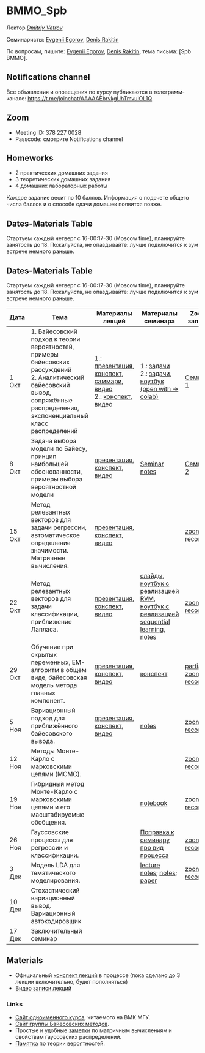 # BMMO_Spb
Лектор _[Dmitriy Vetrov](https://www.hse.ru/staff/dvetrov)_

Семинаристы: [Evgenii Egorov](https://scholar.google.ru/citations?user=LwVVunEAAAAJ), [Denis Rakitin](https://www.hse.ru/org/persons/190910999)

По вопросам, пишите: [Evgenii Egorov](mailto:egorov.evgenyy@ya.ru), [Denis Rakitin](mailto:rakitindenis32@gmail.com), тема письма: [Spb BMMO].

## Notifications channel
Все объявления и оповещения по курсу публикаются в телеграмм-канале: https://t.me/joinchat/AAAAAEbrvkgUhTmvuiOL1Q

## Zoom
- Meeting ID: 378 227 0028 
- Passcode: смотрите Notifications channel

## Homeworks
- 2 практических домашних задания
- 3 теоретических домашних задания
- 4 домашних лабораторных работы

Каждое задание весит по 10 баллов.
Информация о подсчете общего числа баллов и о способе сдачи домашек появится позже.

## Dates-Materials Table
Стартуем каждый четверг с 16-00:17-30 (Moscow time), планируйте занятость до 18. Пожалуйста, не опаздывайте: лучше подключится к зум встрече немного раньше.

## Dates-Materials Table
Стартуем каждый четверг с 16-00:17-30 (Moscow time), планируйте занятость до 18. Пожалуйста, не опаздывайте: лучше подключится к зум встрече немного раньше.

| Дата  | Тема                                                                                                                                                                           | Материалы лекций | Материалы семинара | Zoom запись |
|-------|--------------------------------------------------------------------------------------------------------------------------------------------------------------------------------|------------------|--------------------|--------------------------|
| 1 Окт | 1. Байесовский подход к теории вероятностей, примеры байесовских рассуждений <br> 2. Аналитический байесовский вывод, сопряжённые распределения, экспоненциальный класс распределений | 1.: [презентация](https://bayesgroup.github.io/bmml/2016/Lectures/lecture01_presentation.pdf), [конспект](https://drive.google.com/open?id=13Q58mRGh5uN8xyhMiTfoOXOYvxUKbvRY), [саммари](https://bayesgroup.github.io/bmml/2016/Lectures/lecture01_summary.pdf), [видео](https://youtu.be/Ejsr3S79gcQ?list=PLEqoHzpnmTfCiJpMPccTWXD9DB4ERQkyw) <br> 2.:  [конспект](https://drive.google.com/file/d/1g9cNLw85MchawKbSV7F0nUXyEi9m36sR/view?usp=sharing), [видео](https://youtu.be/xaPIlAAyFvY?list=PLEqoHzpnmTfCiJpMPccTWXD9DB4ERQkyw)                | 1.: [задачи](https://bayesgroup.github.io/bmml/2016/Seminars/BMML_sem1_2016.pdf) <br> 2.: [задачи](http://bayesgroup.github.io/bmml/2016/Seminars/BMML_sem2_2016.pdf), [ноутбук (open with -> colab)](https://drive.google.com/file/d/13Pgt239Z2NxIyxeoqlRfRgEp_21CX8lO/view)                  |                  [Семинар 1](https://youtu.be/bv9j5ocGVrU)        |
| 8 Окт |  Задача выбора модели по Байесу, принцип наибольшей обоснованности, примеры выбора вероятностной модели                                                                       |   [презентация](http://www.machinelearning.ru/wiki/images/b/bd/BMMO11_5.pdf), [конспект](https://drive.google.com/file/d/1l8fhZQ5V60wZaL9n_YlKNESW1y01PtX2/view?usp=sharing), [видео](https://youtu.be/QuDDPviPEb4?list=PLEqoHzpnmTfCiJpMPccTWXD9DB4ERQkyw)         |[Seminar notes](https://drive.google.com/file/d/18M0hT1Vzjyh4l4_ldc961cU1xauH7sNF/view?usp=sharing)                  |  [Семинар 2](https://youtu.be/R8oLVPY0iPU)                        | 
| 15 Окт | Метод релевантных векторов для задачи регрессии, автоматическое определение значимости. Матричные вычисления.                                                                  |  [презентация](https://bayesgroup.github.io/bmml/2016/Lectures/lecture04_presentation.pdf), [конспект](https://drive.google.com/file/d/1wr6qJCZPZ5W2s4jdJRpoFO_E2J3oPPP1/view?usp=sharing), [видео](https://youtu.be/Q65APl9MFTs?list=PLEqoHzpnmTfCiJpMPccTWXD9DB4ERQkyw)                |                    |       [zoom record](https://youtu.be/5sSyxJ-zytA)      | 
| 22 Окт | Метод релевантных векторов для задачи классификации, приближение Лапласа.                                                                                                      | [презентация](http://www.machinelearning.ru/wiki/images/6/6c/BMMO11_8.pdf), [конспект](https://drive.google.com/file/d/1cDEShfLPKXSc-OPUXm4nCYZLPvzaBVHg/view?usp=sharing), [видео](https://youtu.be/AiLg8WuiEUc?list=PLEqoHzpnmTfCiJpMPccTWXD9DB4ERQkyw)                 |                    [слайды](https://drive.google.com/file/d/1ezz6LXef6pFdbljSvvZIlnmYqietQg-s/view?usp=sharing), [ноутбук с реализацией RVM](https://drive.google.com/file/d/1uo801rSmM61QqoR99hFVgltB5T9GDyn9/view?usp=sharing), [ноутбук с реализацией sequential learning](https://drive.google.com/file/d/19siYDyImkCc2-XF8xWrldwCPFjmrF1jl/view?usp=sharing), [notes](https://drive.google.com/file/d/1QV46BKJiD3il3RvrrMYb6dnkplHmwn9r/view?usp=sharing)           | [zoom record](https://youtu.be/0wK18WQornM)|
| 29 Окт | Обучение при скрытых переменных, ЕМ-алгоритм в общем виде, байесовская модель метода главных компонент.                                                                        | [презентация](http://www.machinelearning.ru/wiki/images/7/73/BMMO11_11.pdf), [конспект](https://www.dropbox.com/s/8hoaz38ztri2b7x/em-sem.pdf?dl=0), [видео](https://youtu.be/YQHw7KZUWt8?list=PLEqoHzpnmTfCiJpMPccTWXD9DB4ERQkyw)             |     [конспект](https://drive.google.com/file/d/1aZhKJtD1_4eN3gn4dx7otbO5IbZO4lr3/view?usp=sharing)               |  [partial zoom record](https://youtu.be/zUnyqMCRhfc)           |
| 5 Ноя  | Вариационный подход для приближённого байесовского вывода.                                                                                                                     |  [презентация](http://www.machinelearning.ru/wiki/images/5/57/BMMO11_9.pdf), [конспект](https://drive.google.com/file/d/18UP8ic6lq1DOOJZlKfGhHr46PJAb6oMY/view?usp=sharing), [видео](https://youtu.be/JdBOFNDDhuY?list=PLEqoHzpnmTfCiJpMPccTWXD9DB4ERQkyw)                 |      [notes](https://drive.google.com/file/d/1NPnF3RjPd2XxTBz0aKclbh1wGVzez-ej/view?usp=sharing)              |    [zoom record](https://youtu.be/q-mF4zJ_XOU)         |
| 12 Ноя | Методы Монте-Карло с марковскими цепями (MCMC).                                                                                                                                |                  |                    | [zoom record](https://youtu.be/qCB1WjiQA8w)          |
| 19 Ноя | Гибридный метод Монте-Карло с марковскими цепями и его масштабируемые обобщения.                                                                                               |                  | [notebook](https://colab.research.google.com/drive/16Z3BIwZ7E9a1TyK8lyOl7vWph3Z0mAUJ)                   | [zoom record](https://youtu.be/VdQfS9Qxdtk)            |
| 26 Ноя | Гауссовские процессы для регрессии и классификации.                                                                                                                            |           |[Поправка к семинару про вид процесса](https://www.dropbox.com/s/ss82fjpqrv439dt/gp.pdf?dl=0)                     | [zoom record](https://youtu.be/yD5jLydc9Cw)            |
| 3 Дек  | Модель LDA для тематического моделирования.                                                                                                                                    |                  |[lecture notes](http://www.machinelearning.ru/wiki/images/8/82/BMMO11_14.pdf); [notes](https://drive.google.com/file/d/1tSdHhJoZGgehNMLz6uoXAymM7PN417Fu/view?usp=sharing); [paper](https://www.jmlr.org/papers/volume3/blei03a/blei03a.pdf)                   |   [zoom record](https://youtu.be/BhHsVx6hBik)        |
| 10 Дек | Стохастический вариационный вывод. Вариационный автокодировщик                                                                                                                 |                  |                    |             |
| 17 Дек | Заключительный семинар                                                                                                                                                         |                  |                    |             |



## Materials  
- Официальный [конспект лекций](https://drive.google.com/file/d/1KHB2lXKg7pOXRaYzbu7tMyV5Nmz84jHZ/view?usp=sharing) в процессе (пока сделано до 3 лекции включительно, будет пополняться)
- [Видео записи лекций](https://www.youtube.com/playlist?list=PLEqoHzpnmTfCiJpMPccTWXD9DB4ERQkyw)

### Links 
- [Сайт одноименного курса](http://www.machinelearning.ru/wiki/index.php?title=Bmmo), читаемого на ВМК МГУ. 
- [Сайт группы Байесовских методов](http://bayesgroup.ru/).
- Простые и удобные [заметки](http://cs.nyu.edu/~roweis/notes.html) по матричным вычислениям и свойствам гауссовских распределений. 
- [Памятка](http://statistics.zone/) по теории вероятностей.
